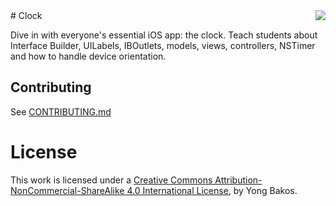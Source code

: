 <img align="right" src="https://raw.github.com/SwiftEducation/Clock/master/Clock/Images.xcassets/AppIcon.appiconset/Icon-Spotlight-40@2x.png" />
# Clock

Dive in with everyone's essential iOS app: the clock. Teach students about Interface Builder, UILabels, IBOutlets, models, views, controllers, NSTimer and how to handle device orientation.

## Contributing

See [CONTRIBUTING.md](CONTRIBUTING.md)

# License

This work is licensed under a [Creative Commons Attribution-NonCommercial-ShareAlike 4.0 International License](https://creativecommons.org/licenses/by-nc-sa/4.0/), by Yong Bakos.
